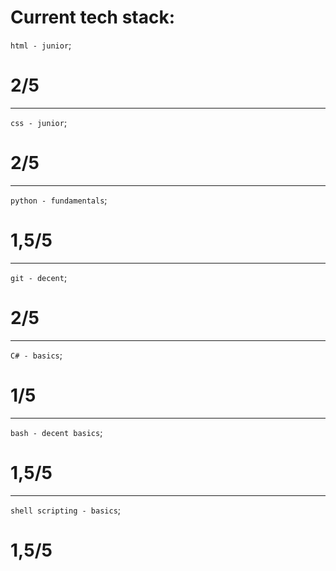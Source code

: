 # Current tech stack:
`html - junior`; <h1 style="color #eee">2/5</h1><hr>
`css - junior`; <h1 style="color #eee">2/5</h1><hr>
`python - fundamentals`; <h1 style="color #eee">1,5/5</h1><hr>
`git - decent`; <h1 style="color #eee">2/5</h1><hr>
`C# - basics`; <h1 style="color #eee">1/5</h1><hr>
`bash - decent basics`; <h1 style="color #eee">1,5/5</h1><hr>
`shell scripting - basics`; <h1 style="color #eee">1,5/5</h1>
